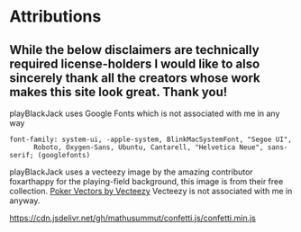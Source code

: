 # Attributions

## While the below disclaimers are technically required license-holders I would like to also sincerely thank all the creators whose work makes this site look great. Thank you!


playBlackJack uses Google Fonts which is not associated with me in any way

    font-family: system-ui, -apple-system, BlinkMacSystemFont, "Segoe UI",
          Roboto, Oxygen-Sans, Ubuntu, Cantarell, "Helvetica Neue", sans-serif; (googlefonts)

playBlackJack uses a vecteezy image by the amazing contributor foxarthappy for the playing-field background, this image is from their free collection. <a href="https://www.vecteezy.com/free-vector/poker">Poker Vectors by Vecteezy</a> Vecteezy is not associated with me in anyway.    

https://cdn.jsdelivr.net/gh/mathusummut/confetti.js/confetti.min.js